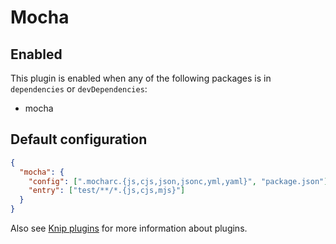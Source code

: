 # Mocha

## Enabled

This plugin is enabled when any of the following packages is in `dependencies` or `devDependencies`:

- mocha

## Default configuration

```json
{
  "mocha": {
    "config": [".mocharc.{js,cjs,json,jsonc,yml,yaml}", "package.json"],
    "entry": ["test/**/*.{js,cjs,mjs}"]
  }
}
```

Also see [Knip plugins][1] for more information about plugins.

[1]: https://github.com/webpro/knip/blob/next/README.md#plugins
